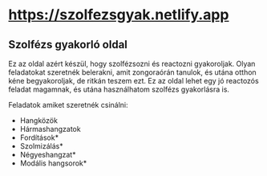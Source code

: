 # https://szolfezsgyak.netlify.app

## Szolfézs gyakorló oldal

Ez az oldal azért készül, hogy szolfézsozni és reactozni gyakoroljak. Olyan feladatokat szeretnék belerakni, amit zongoraórán tanulok, és utána otthon kéne begyakoroljak, de ritkán teszem ezt. Ez az oldal lehet egy jó reactozós feladat magamnak, és utána használhatom szolfézs gyakorlásra is.

Feladatok amiket szeretnék csinálni:

* Hangközök
* Hármashangzatok
* Fordítások*
* Szolmizálás*
* Négyeshangzat*
* Modális hangsorok*
